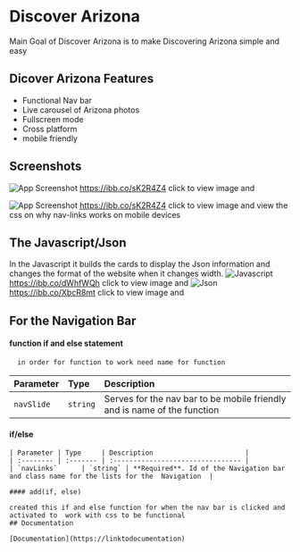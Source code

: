 
# Discover Arizona
Main Goal of Discover Arizona is to make Discovering Arizona simple and easy


## Dicover Arizona Features

- Functional Nav bar 
- Live carousel of Arizona photos 
- Fullscreen mode
- Cross platform
- mobile friendly 



## Screenshots

![App Screenshot](https://ibb.co/sK2R4Z4)
    https://ibb.co/sK2R4Z4
click  to view image and 

![App Screenshot](https://ibb.co/sK2R4Z4)
    https://ibb.co/sK2R4Z4
click  to view image and  view the css on why nav-links works on mobile devices 
## The Javascript/Json
In the Javascript it builds the cards to display the Json information and changes the format of the website when it changes width.
![Javascript](https://ibb.co/dWhfWQh)
    https://ibb.co/dWhfWQh
click  to view image and 
![Json](https://ibb.co/XbcR8mt)
    https://ibb.co/XbcR8mt
click  to view image and
## For the Navigation Bar 

#### function if and else statement 

```navSlide
  in order for function to work need name for function
```

| Parameter | Type     | Description                |
| :-------- | :------- | :------------------------- |
| `navSlide` | `string` | Serves for the nav bar to be mobile friendly and is name of  the function  |

#### if/else

```http
| Parameter | Type     | Description                       |
| :-------- | :------- | :-------------------------------- |
| `navLinks`      | `string` | **Required**. Id of the Navigation bar and class name for the lists for the  Navigation  |

#### add(if, else)

created this if and else function for when the nav bar is clicked and activated to  work with css to be functional 
## Documentation

[Documentation](https://linktodocumentation)

